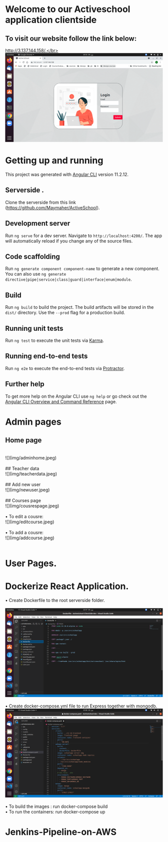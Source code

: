 # Welcome to our Activeschool application clientside 
## To visit our website follow the link below:
http://3.137.144.158/.</br> 
</br>
![](img/loginPage.png) 
</br>
# Getting up and running

This project was generated with [Angular CLI](https://github.com/angular/angular-cli) version 11.2.12.

## Serverside .
Clone the serverside from this link (https://github.com/Maymaher/ActiveSchool). </br>

## Development server

Run `ng serve` for a dev server. Navigate to `http://localhost:4200/`. The app will automatically reload if you change any of the source files.

## Code scaffolding

Run `ng generate component component-name` to generate a new component. You can also use `ng generate directive|pipe|service|class|guard|interface|enum|module`.

## Build

Run `ng build` to build the project. The build artifacts will be stored in the `dist/` directory. Use the `--prod` flag for a production build.

## Running unit tests

Run `ng test` to execute the unit tests via [Karma](https://karma-runner.github.io).

## Running end-to-end tests

Run `ng e2e` to execute the end-to-end tests via [Protractor](http://www.protractortest.org/).

## Further help

To get more help on the Angular CLI use `ng help` or go check out the [Angular CLI Overview and Command Reference](https://angular.io/cli) page.

# Admin pages 
## Home page
 </br> 
  ![](img/adminhome.jpeg) </br> 
  </br> 
## Teacher data 
 </br> 
  ![](img/teacherdata.jpeg) </br> 
  </br> 
 ## Add new user
 </br> 
  ![](img/newuser.jpeg) </br> 
  </br> 
  ## Courses page 
 </br> 
  ![](img/cousrespage.jpeg) </br> 
  </br> 
  • To edit a cousre:
  </br> 
  ![](img/editcourse.jpeg) </br> 
  </br> 
  • To add a cousre:
  </br> 
  ![](img/addcourse.jpeg) </br> 
  </br> 
  

# User Pages.
# Dockerize React Application.
 • Create Dockerfile to the root serverside folder.</br> 
  </br> 
  ![](img/Dockerfile.png) </br> 
  </br> 
  • Create docker-compose.yml file to run Express together with mongodb. <br/>
  ![](img/Dockercompose.png) </br> 
  </br> 
  • To build the images : run docker-compose build </br> 
  • To run the containers: run docker-compose up </br> 
# Jenkins-Pipeline-on-AWS

